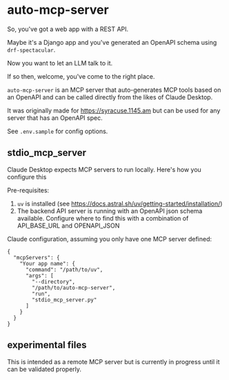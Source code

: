 # auto-mcp-server

So, you've got a web app with a REST API. 

Maybe it's a Django app and you've generated an OpenAPI schema using `drf-spectacular`. 

Now you want to let an LLM talk to it.

If so then, welcome, you've come to the right place. 

`auto-mcp-server` is an MCP server that auto-generates MCP tools based on an OpenAPI and can be called directly from the likes of Claude Desktop.

It was originally made for https://syracuse.1145.am but can be used for any server that has an OpenAPI spec.

See `.env.sample` for config options.

## stdio_mcp_server

Claude Desktop expects MCP servers to run locally. Here's how you configure this

Pre-requisites:
1. `uv` is installed (see https://docs.astral.sh/uv/getting-started/installation/)
2. The backend API server is running with an OpenAPI json schema available. Configure where to find this with a combination of API_BASE_URL and OPENAPI_JSON

Claude configuration, assuming you only have one MCP server defined:

```
{
  "mcpServers": {
    "Your app name": {
      "command": "/path/to/uv",
      "args": [
        "--directory",
        "/path/to/auto-mcp-server",
        "run",
        "stdio_mcp_server.py"
      ]
    }
  }
}
```


## experimental files

This is intended as a remote MCP server but is currently in progress until it can be validated properly.